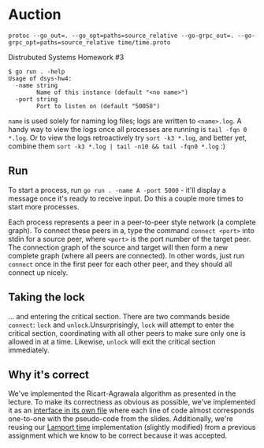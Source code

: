 # Auction


`protoc --go_out=. --go_opt=paths=source_relative --go-grpc_out=. --go-grpc_opt=paths=source_relative time/time.proto`

Distrubuted Systems Homework #3

```
$ go run . -help
Usage of dsys-hw4:
  -name string
        Name of this instance (default "<no name>")
  -port string
        Port to listen on (default "50050")
```

`name` is used solely for naming log files; logs are written to `<name>.log`. A handy way to view the logs once all processes are running is `tail -fqn 0 *.log`. Or to view the logs retroactively try `sort -k3 *.log`, and better yet, combine them `sort -k3 *.log | tail -n10 && tail -fqn0 *.log` :)

## Run

To start a process, run `go run . -name A -port 5000` - it'll display a message once it's ready to receive input.
Do this a couple more times to start more processes.

Each process represents a peer in a peer-to-peer style network (a complete graph). To connect these peers in a, type the command `connect <port>` into stdin for a source peer, where `<port>` is the port number of the target peer. The connection graph of the source and target will then form a new complete graph (where all peers are connected). In other words, just run `connect` once in the first peer for each other peer, and they should all connect up nicely.

## Taking the lock

... and entering the critical section. There are two commands beside `connect`: `lock` and `unlock`.Unsurprisingly, `lock` will attempt to enter the critical section, coordinating with all other peers to make sure only one is allowed in at a time. Likewise, `unlock` will exit the critical section immediately.

## Why it's correct

We've implemented the Ricart-Agrawala algorithm as presented in the lecture. To make its correctness as obvious as possible, we've implemented it as an [interface in its own file](ricart-agrawala/ricart-agrawala.go) where each line of code almost corresponds one-to-one with the pseudo-code from the slides. Additionally, we're reusing our [Lamport time](ricart-agrawala/lamport.go) implementation (slightly modified) from a previous assignment which we know to be correct because it was accepted.
